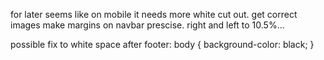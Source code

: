 for later
seems like on mobile it needs more white cut out.
get correct images
make margins on navbar prescise. right and left to 10.5%...


possible fix to white space after footer:
body {
    background-color: black;
}